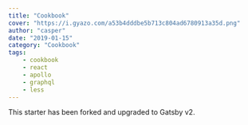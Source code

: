 ```yaml
---
title: "Cookbook"
cover: "https://i.gyazo.com/a53b4dddbe5b713c804ad6780913a35d.png"
author: "casper"
date: "2019-01-15"
category: "Cookbook"
tags:
    - cookbook
    - react
    - apollo
    - graphql
    - less
---
```


This starter has been forked and upgraded to Gatsby v2.